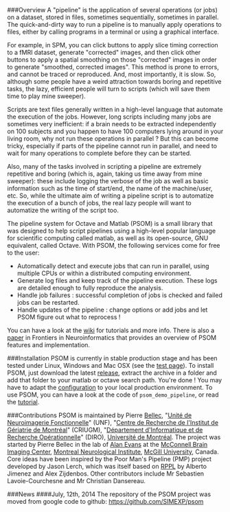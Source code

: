 ###Overview
A "pipeline" is the application of several operations (or jobs) on a dataset, stored in files, sometimes sequentially, sometimes in parallel. The quick-and-dirty way to run a pipeline is to manually apply operations to files, either by calling programs in a terminal or using a graphical interface. 

For example, in SPM, you can click buttons to apply slice timing correction to a fMRI dataset, generate "corrected" images, and then click other buttons to apply a spatial smoothing on those "corrected" images in order to generate "smoothed, corrected images". This method is prone to errors, and cannot be traced or reproduced. And, most importantly, it is slow. So, although some people have a weird attraction towards boring and repetitive tasks, the lazy, efficient people will turn to scripts (which will save them time to play mine sweeper). 

Scripts are text files generally written in a high-level language that automate the execution of the jobs. However, long scripts including many jobs are sometimes very inefficient: if a brain needs to be extracted independently on 100 subjects and you happen to have 100 computers lying around in your living room, why not run these operations in parallel ? But this can become tricky, especially if parts of the pipeline cannot run in parallel, and need to wait for many operations to complete before they can be started.

Also, many of the tasks involved in scripting a pipeline are extremely repetitive and boring (which is, again, taking us time away from mine sweeper): these include logging the verbose of the job as well as basic information such as the time of start/end, the name of the machine/user, etc. So, while the ultimate aim of writing a pipeline script is to automatize the execution of a bunch of jobs, the real lazy people will want to automatize the writing of the script too.

The pipeline system for Octave and Matlab (PSOM) is a small library that was designed to help script pipelines using a high-level popular language for scientific computing called matlab, as well as its open-source, GNU equivalent, called Octave. With PSOM, the following services come for free to the user:
  * Automatically detect and execute jobs that can run in parallel, using multiple CPUs or within a distributed computing environment.
  * Generate log files and keep track of the pipeline execution. These logs are detailed enough to fully reproduce the analysis.
  * Handle job failures : successful completion of jobs is checked and failed jobs can be restarted.
  * Handle updates of the pipeline : change options or add jobs and let PSOM figure out what to reprocess !

You can have a look at the [wiki](https://github.com/SIMEXP/psom/wiki) for tutorials and more info. There is also a [paper](http://www.frontiersin.org/neuroinformatics/10.3389/fninf.2012.00007/abstract) in Frontiers in Neuroinformatics that provides an overview of PSOM features and implementation. 

###Installation
PSOM is currently in stable production stage and has been tested under Linux, Windows and Mac OSX (see the [test page](https://github.com/SIMEXP/psom/wiki/PSOM-tests)). To install PSOM, just download the latest [release](https://github.com/SIMEXP/psom/releases), extract the archive in a folder and add that folder to your matlab or octave search path. 
You're done ! You may have to adapt the [configuration](https://github.com/SIMEXP/psom/wiki/PSOM-configuration) to your local production environment. To use PSOM, you can have a look at the code of `psom_demo_pipeline`, or read the [tutorial](https://github.com/SIMEXP/psom/wiki/How-to-use-PSOM).

###Contributions
PSOM is maintained by Pierre [Bellec](http://simexp-lab.org/brainwiki/doku.php?id=pierrebellec), "[Unité de Neuroimagerie Fonctionnelle](http://www.unf-montreal.ca/)" (UNF), "[Centre de Recherche de l'Institut de Gériatrie de Montréal](http://www.criugm.qc.ca/)" (CRIUGM), "[Département d'Informatique et de Recherche Opérationnelle](http://www.iro.umontreal.ca/)" (DIRO), [Université de Montréal](http://www.umontreal.ca/). 
The project was started by Pierre Bellec in the lab of [Alan Evans](http://www.bic.mni.mcgill.ca/~alan/) at the [McConnell Brain Imaging Center](http://www.bic.mni.mcgill.ca/), [Montreal Neurological Institute](http://www.mni.mcgill.ca/), [McGill University](http://www.mcgill.ca/), Canada. 
Core ideas have been inspired by the Poor Man's Pipeline (PMP) project developed by Jason Lerch, which was itself based on [RPPL](http://www.bic.mni.mcgill.ca/~jason/rppl/rppl.html) by Alberto Jimenez and Alex Zijdenbos. Other contributors include Mr Sebastien Lavoie-Courchesne and Mr Christian Dansereau.

###News
####July, 12th, 2014
The repository of the PSOM project was moved from google code to github: https://github.com/SIMEXP/psom

